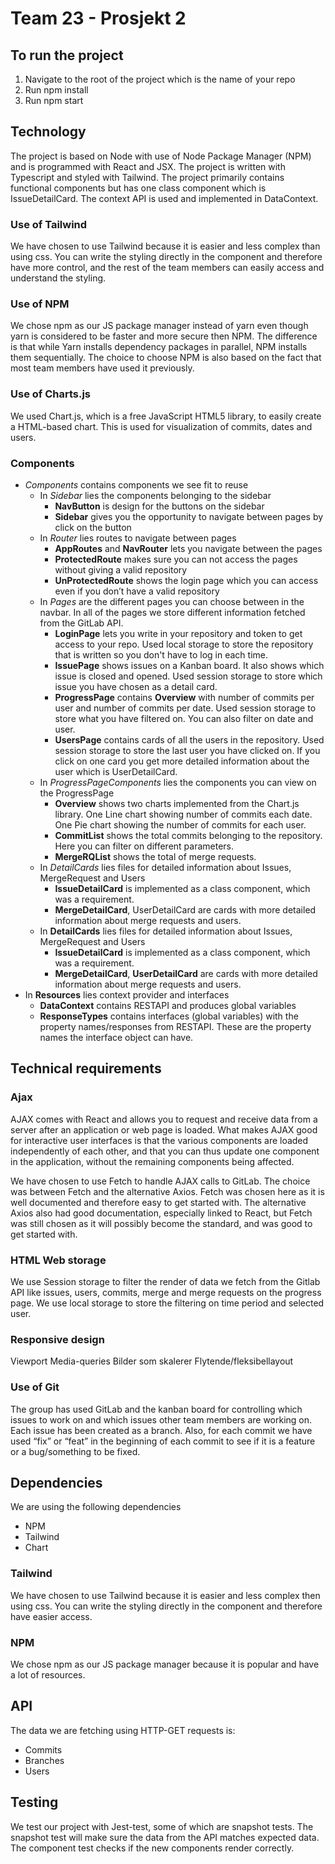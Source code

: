 # Team 23 - Prosjekt 2
## To run the project 
1. Navigate to the root of the project which is the name of your repo
2. Run npm install
3. Run npm start

## Technology
The project is based on Node with use of Node Package Manager (NPM) and is programmed with React and JSX. The project is written with Typescript and styled with Tailwind. The project primarily contains functional components but has one class component which is IssueDetailCard. The context API is used and implemented in DataContext. 

### Use of Tailwind
We have chosen to use Tailwind because it is easier and less complex than using css. You can write the styling directly in the component and therefore have more control, and the rest of the team members can easily access and understand the styling.

### Use of NPM
We chose npm as our JS package manager instead of yarn even though yarn is considered to be faster and more secure then NPM. The difference is that while Yarn installs dependency packages in parallel, NPM installs them sequentially. The choice to choose NPM is also based on the fact that most team members have used it previously.

### Use of Charts.js
We used Chart.js, which is a free JavaScript HTML5 library, to easily create a HTML-based chart. This is used for visualization of commits, dates and users. 

### Components
* *Components* contains components we see fit to reuse
    * In *Sidebar* lies the components belonging to the sidebar
        * **NavButton** is design for the buttons on the sidebar
        * **Sidebar** gives you the opportunity to navigate between pages by click on the button
    * In *Router* lies routes to navigate between pages
        * **AppRoutes** and **NavRouter** lets you navigate between the pages
        * **ProtectedRoute** makes sure you can not access the pages without giving a valid repository
        * **UnProtectedRoute** shows the login page which you can access even if you don’t have a valid repository
    * In *Pages* are the different pages you can choose between in the navbar. In all of the pages we store different information fetched from the GitLab API. 
        * **LoginPage** lets you write in your repository and token to get access to your repo. Used local storage to store the repository that is written so you don't have to log in each time.
        * **IssuePage** shows issues on a Kanban board. It also shows which issue is closed and opened. Used session storage to store which issue you have chosen as a detail card.
        * **ProgressPage** contains **Overview** with number of commits per user and number of commits per date. Used session storage to store what you have filtered on. You can also filter on date and user. 
        * **UsersPage** contains cards of all the users in the repository. Used session storage to store the last user you have clicked on. If you click on one card you get more detailed information about the user which is UserDetailCard.
    * In *ProgressPageComponents* lies the components you can view on the ProgressPage
        * **Overview** shows two charts implemented from the Chart.js library. One Line chart showing number of commits each date. One Pie chart showing the number of commits for each user.
        * **CommitList** shows the total commits belonging to the repository. Here you can filter on different parameters.
        * **MergeRQList** shows the total of merge requests.
    * In *DetailCards* lies files for detailed information about Issues, MergeRequest and Users
        * **IssueDetailCard** is implemented as a class component, which was a requirement.  
        * **MergeDetailCard**, UserDetailCard are cards with more detailed information about merge requests and users.
    * In **DetailCards** lies files for detailed information about Issues, MergeRequest and Users
        * **IssueDetailCard** is implemented as a class component, which was a requirement.  
        * **MergeDetailCard**, **UserDetailCard** are cards with more detailed information about merge requests and users.
* In **Resources** lies context provider and interfaces
    * **DataContext** contains RESTAPI and produces global variables
    * **ResponseTypes** contains interfaces (global variables) with the property names/responses from RESTAPI. These are the property names the interface object can have.

## Technical requirements
### Ajax
AJAX comes with React and allows you to request and receive data from a server after an application or web page is loaded. What makes AJAX good for interactive user interfaces is that the various components are loaded independently of each other, and that you can thus update one component in the application, without the remaining components being affected.

We have chosen to use Fetch to handle AJAX calls to GitLab. The choice was between Fetch and the alternative Axios. Fetch was chosen here as it is well documented and therefore easy to get started with. The alternative Axios also had good documentation, especially linked to React, but Fetch was still chosen as it will possibly become the standard, and was good to get started with.

### HTML Web storage
We use Session storage to filter the render of data we fetch from the Gitlab API like issues, users, commits, merge and merge requests on the progress page. We use local storage to store the filtering on time period and selected user. 

### Responsive design 
Viewport
Media-queries
Bilder som skalerer
Flytende/fleksibellayout

### Use of Git
The group has used GitLab and the kanban board for controlling which issues to work on and which issues other team members are working on. Each issue has been created as a branch. Also, for each commit we have used “fix” or “feat” in the beginning of each commit to see if it is a feature or a bug/something to be fixed. 

## Dependencies
We are using the following dependencies
* NPM
* Tailwind
* Chart

### Tailwind
We have chosen to use Tailwind because it is easier and less complex then using css. You can write the styling directly in the component and therefore have easier access.

### NPM
We chose npm as our JS package manager because it is popular and have a lot of resources. 

## API
The data we are fetching using HTTP-GET requests is:
* Commits
* Branches
* Users

## Testing
We test our project with Jest-test, some of which are snapshot tests. The snapshot test will make sure the data from the API matches expected data. The component test checks if the new components render correctly. 




 








